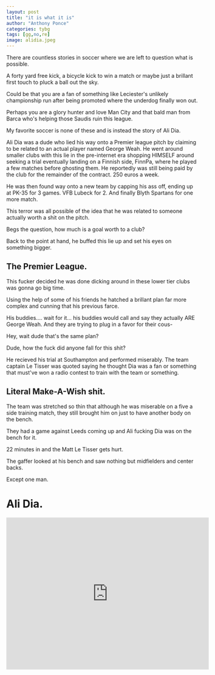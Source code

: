 ```yaml
---
layout: post
title: "it is what it is"
author: "Anthony Ponce"
categories: tybg
tags: [gg,no,re]
image: alidia.jpeg
---
```


There are countless stories in soccer where we are left to question what is possible.

A forty yard free kick, a bicycle kick to win a match or maybe just a brillant first touch to pluck a ball out the sky.

Could be that you are a fan of something like Leciester's unlikely championship run after being promoted where the underdog finally won out.

Perhaps you are a glory hunter and love Man City and that bald man from Barca who's helping those Saudis ruin this league.

My favorite soccer is none of these and is instead the story of Ali Dia.

Ali Dia was a dude who lied his way onto a Premier league pitch by claiming to be related to an actual player named George Weah. He went around smaller clubs with this lie in the pre-internet era shopping HIMSELF around seeking a trial eventually landing on a Finnish side, FinnPa, where he played a few matches before ghosting them. He reportedly was still being paid by the club for the remainder of the contract. 250 euros a week. 

He was then found way onto a new team by capping his ass off, ending up at PK-35 for 3 games. VFB Lubeck for 2. And finally Blyth Spartans for one more match. 

This terror was all possible of the idea that he was related to someone actually worth a shit on the pitch.

Begs the question, how much is a goal worth to a club?

Back to the point at hand, he buffed this lie up and set his eyes on something bigger.

## The Premier League.

This fucker decided he was done dicking around in these lower tier clubs was gonna go big time. 

Using the help of some of his friends he hatched a brillant plan far more complex and cunning that his previous farce. 

His buddies.... wait for it... his buddies would call and say they actually ARE George Weah. And they are trying to plug in a favor for their cous-

Hey, wait dude that's the same plan?

Dude, how the fuck did anyone fall for this shit?

He recieved his trial at Southampton and performed miserably. The team captain Le Tisser was quoted saying he thought Dia was a fan or something that must've won a radio contest to train with the team or something. 

## Literal Make-A-Wish shit.

The team was stretched so thin that although he was miserable on a five a side training match, they still brought him on just to have another body on the bench. 

They had a game against Leeds coming up and Ali fucking Dia was on the bench for it. 

22 minutes in and the Matt Le Tisser gets hurt. 

The gaffer looked at his bench and saw nothing but midfielders and center backs.

Except one man. 

# Ali Dia.

<iframe width="533" height="400" src="https://www.youtube.com/embed/cfX9gBmsWqg" title="Ali Dia - Sunday league player who got to the premier league (Southampton)" frameborder="0" allow="accelerometer; autoplay; clipboard-write; encrypted-media; gyroscope; picture-in-picture; web-share" allowfullscreen></iframe> 
